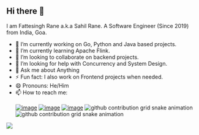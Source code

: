 ## Hi there 👋

I am Fattesingh Rane a.k.a Sahil Rane. A Software Engineer (Since 2019) from India, Goa.

- 🔭 I’m currently working on Go, Python and Java based projects.
- 🌱 I’m currently learning Apache Flink.
- 👯 I’m looking to collaborate on backend projects.
- 🤔 I’m looking for help with Concurrency and System Design.
- 💬 Ask me about Anything 
- ⚡ Fun fact: I also work on Frontend projects when needed.
- 😄 Pronouns: He/Him
- 📫 How to reach me: <br /><br />
[![image](https://img.shields.io/badge/LinkedIn-0077B5?style=for-the-badge&logo=linkedin&logoColor=white)](https://www.linkedin.com/in/ranefattesingh/)
[![image](https://img.shields.io/badge/Gmail-D14836?style=for-the-badge&logo=gmail&logoColor=white)](mailto:ranefattesingh@gmail.com)
[![image](https://img.shields.io/badge/Twitter-1DA1F2?style=for-the-badge&logo=twitter&logoColor=white)](https://twitter.com/@rane_fattesingh)
![github contribution grid snake animation](https://raw.githubusercontent.com/ranefattesingh/ranefattesingh/output/github-contribution-grid-snake-dark.svg#gh-dark-mode-only)
![github contribution grid snake animation](https://raw.githubusercontent.com/ranefattesingh/ranefattesingh/output/github-contribution-grid-snake.svg#gh-light-mode-only)

![](https://komarev.com/ghpvc/?username=ranefattesingh)
